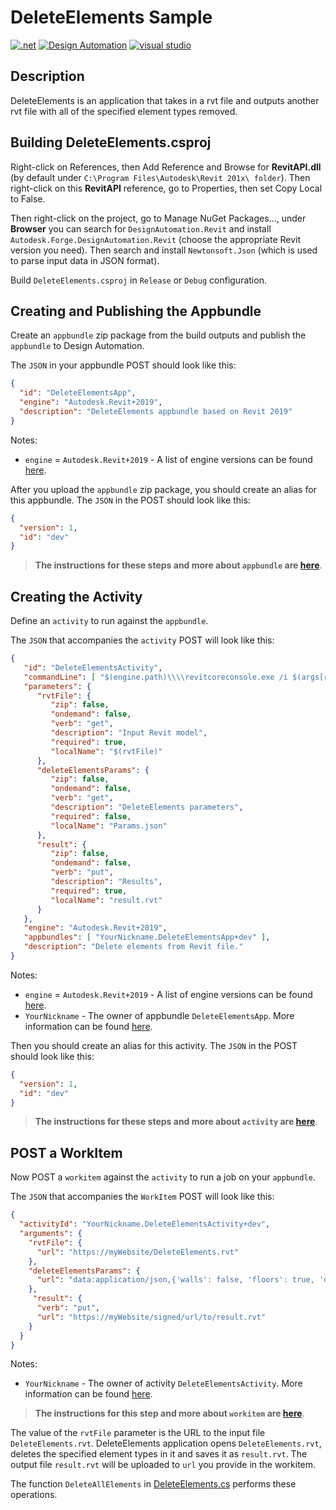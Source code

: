 # DeleteElements Sample

[![.net](https://img.shields.io/badge/.net-4.7-green.svg)](http://www.microsoft.com/en-us/download/details.aspx?id=30653)
[![Design Automation](https://img.shields.io/badge/Design%20Automation-v3-green.svg)](http://developer.autodesk.com/)
[![visual studio](https://img.shields.io/badge/Visual%20Studio-2017-green.svg)](https://www.visualstudio.com/)

## Description

DeleteElements is an application that takes in a rvt file and outputs another rvt file with all of the specified element types removed.

## Building DeleteElements.csproj

Right-click on References, then Add Reference and Browse for **RevitAPI.dll** (by default under `C:\Program Files\Autodesk\Revit 201x\ folder`). Then right-click on this **RevitAPI** reference, go to Properties, then set Copy Local to False.

Then right-click on the project, go to Manage NuGet Packages..., under **Browser** you can search for `DesignAutomation.Revit` and install `Autodesk.Forge.DesignAutomation.Revit` (choose the appropriate Revit version you need). Then search and install `Newtonsoft.Json` (which is used to parse input data in JSON format).

Build `DeleteElements.csproj` in `Release` or `Debug` configuration.

## Creating and Publishing the Appbundle

Create an `appbundle` zip package from the build outputs and publish the `appbundle` to Design Automation.

The `JSON` in your appbundle POST should look like this:
```json
{
  "id": "DeleteElementsApp",
  "engine": "Autodesk.Revit+2019",
  "description": "DeleteElements appbundle based on Revit 2019"
}
```
Notes:
* `engine` = `Autodesk.Revit+2019` - A list of engine versions can be found [here](https://forge.autodesk.com/en/docs/design-automation/v3/reference/http/engines-GET/).

After you upload the `appbundle` zip package, you should create an alias for this appbundle. The `JSON` in the POST should look like this:
```json
{
  "version": 1,
  "id": "dev"
}
```

> **The instructions for these steps and more about `appbundle` are [here](https://forge.autodesk.com/en/docs/design-automation/v3/tutorials/revit/step4-publish-appbundle/)**.

## Creating the Activity

Define an `activity` to run against the `appbundle`.

The `JSON` that accompanies the `activity` POST will look like this:
```json
{
   "id": "DeleteElementsActivity",
   "commandLine": [ "$(engine.path)\\\\revitcoreconsole.exe /i $(args[rvtFile].path) /al $(appbundles[DeleteElementsApp].path)" ],
   "parameters": {
      "rvtFile": {
         "zip": false,
         "ondemand": false,
         "verb": "get",
         "description": "Input Revit model",
         "required": true,
         "localName": "$(rvtFile)"
      },
      "deleteElementsParams": {
         "zip": false,
         "ondemand": false,
         "verb": "get",
         "description": "DeleteElements parameters",
         "required": false,
         "localName": "Params.json"
      },
      "result": {
         "zip": false,
         "ondemand": false,
         "verb": "put",
         "description": "Results",
         "required": true,
         "localName": "result.rvt"
      }
   },
   "engine": "Autodesk.Revit+2019",
   "appbundles": [ "YourNickname.DeleteElementsApp+dev" ],
   "description": "Delete elements from Revit file."
}
```
Notes:
* `engine` = `Autodesk.Revit+2019` - A list of engine versions can be found [here](https://forge.autodesk.com/en/docs/design-automation/v3/reference/http/engines-GET/).
* `YourNickname` - The owner of appbundle `DeleteElementsApp`. More information can be found [here](https://forge.autodesk.com/en/docs/design-automation/v3/tutorials/revit/step3-create-nickname/).

Then you should create an alias for this activity. The `JSON` in the POST should look like this:
```json
{
  "version": 1,
  "id": "dev"
}
```

> **The instructions for these steps and more about `activity` are [here](https://forge.autodesk.com/en/docs/design-automation/v3/tutorials/revit/step5-publish-activity/)**.


## POST a WorkItem

Now POST a `workitem` against the `activity` to run a job on your `appbundle`.

The `JSON` that accompanies the `WorkItem` POST will look like this:
```json
{
  "activityId": "YourNickname.DeleteElementsActivity+dev",
  "arguments": {
    "rvtFile": {
      "url": "https://myWebsite/DeleteElements.rvt"
    },
    "deleteElementsParams": {
      "url": "data:application/json,{'walls': false, 'floors': true, 'doors': true, 'windows': true}"
    },   
     "result": {
      "verb": "put",
      "url": "https://myWebsite/signed/url/to/result.rvt"
    }
  }
}
```
Notes:
* `YourNickname` - The owner of activity `DeleteElementsActivity`. More information can be found [here](.https://forge.autodesk.com/en/docs/design-automation/v3/tutorials/revit/step3-create-nickname/).

> **The instructions for this step and more about `workitem` are [here](https://forge.autodesk.com/en/docs/design-automation/v3/tutorials/revit/step6-post-workitem/)**.

The value of the `rvtFile` parameter is the URL to the input file `DeleteElements.rvt`. DeleteElements application opens `DeleteElements.rvt`, deletes the specified element types in it and saves it as `result.rvt`. The output file `result.rvt` will be uploaded to `url` you provide in the workitem.  

The function `DeleteAllElements` in [DeleteElements.cs](DeleteElementsApp/DeleteElements.cs) performs these operations.
